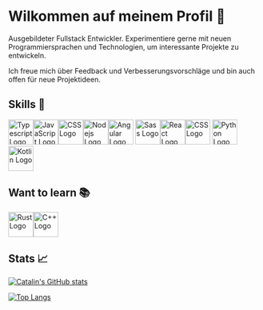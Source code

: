# Wilkommen auf meinem Profil 👋

Ausgebildeter Fullstack Entwickler. Experimentiere gerne mit neuen Programmiersprachen und Technologien, um interessante Projekte zu entwickeln. 

Ich freue mich über Feedback und Verbesserungsvorschläge und bin auch offen für neue Projektideen.

## Skills 🧰

<img src="https://cdn.worldvectorlogo.com/logos/typescript.svg" alt="Typescript Logo" width="50" height="50"/><img src="https://cdn.worldvectorlogo.com/logos/logo-javascript.svg" alt="JavaScript Logo" width="50" height="50"/><img src="https://cdn.worldvectorlogo.com/logos/css-3.svg" alt="CSS Logo" width="50" height="50"/><img src="https://cdn.worldvectorlogo.com/logos/nodejs-2.svg" alt="Nodejs Logo" width="50" height="50"/><img src="https://cdn.worldvectorlogo.com/logos/angular-icon-1.svg" alt="Angular Logo" width="50" height="50"/>
<img src="https://cdn.worldvectorlogo.com/logos/sass-1.svg" alt="Sass Logo" width="50" height="50"/><img src="https://cdn.worldvectorlogo.com/logos/react-1.svg" alt="React Logo" width="50" height="50"/><img src="https://cdn.worldvectorlogo.com/logos/java-4.svg" alt="CSS Logo" width="50" height="50"/>
<img src="https://cdn.worldvectorlogo.com/logos/python-5.svg" alt="Python Logo" width="50" height="50"/>
<img src="https://cdn.worldvectorlogo.com/logos/kotlin-1.svg" alt="Kotlin Logo" width="50" height="50"/>
## Want to learn 📚

<img src="https://cdn.worldvectorlogo.com/logos/rust.svg" alt="Rust Logo" width="50" height="50"/><img src="https://cdn.worldvectorlogo.com/logos/c.svg" alt="C++ Logo" width="50" height="50"/>

## Stats 📈

[![Catalin's GitHub stats](https://github-readme-stats.vercel.app/api?username=InteractiveNinja&theme=radical)](https://github.com/anuraghazra/github-readme-stats)

[![Top Langs](https://github-readme-stats.vercel.app/api/top-langs/?username=InteractiveNinja&hide=html,css&theme=radical)](https://github.com/anuraghazra/github-readme-stats)


